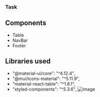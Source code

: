 ### Task

## Components
- Table
- NavBar
- Footer
## Libraries used
-  "@material-ui/core": "^4.12.4",
-  "@mui/icons-material": "^5.11.9",
-  "material-react-table": "^1.8.1",
-  "styled-components": "^5.3.6",
![image](https://user-images.githubusercontent.com/84835379/221348727-c440be4e-0051-414b-a2be-2e5ddc886717.png)

